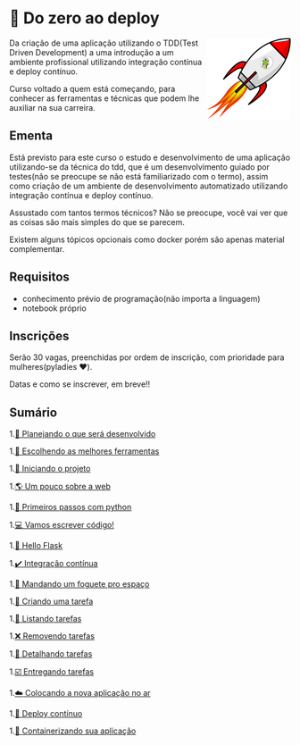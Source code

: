 # :rocket: Do zero ao deploy

<p align="center">
  <img style="float: right;" src="/imgs/python_rocket.png" alt="cobra em um foguete"/>
</p>

Da criação de uma aplicação utilizando o TDD(Test Driven Development) a uma introdução a um ambiente profissional utilizando integração contínua e deploy contínuo.

Curso voltado a quem está começando, para conhecer as ferramentas e técnicas que podem lhe auxiliar na sua carreira.

## Ementa

Está previsto para este curso o estudo e desenvolvimento de uma aplicação utilizando-se da técnica do tdd, que é um desenvolvimento guiado por testes(não se preocupe se não está familiarizado com o termo), assim como criação de um ambiente de desenvolvimento automatizado utilizando integração contínua e deploy contínuo.

Assustado com tantos termos técnicos? Não se preocupe, você vai ver que as coisas são mais simples do que se parecem.

Existem alguns tópicos opcionais como docker porém são apenas material complementar.

## Requisitos

- conhecimento prévio de programação(não importa a linguagem)
- notebook próprio

## Inscrições

Serão 30 vagas, preenchidas por ordem de inscrição, com prioridade para mulheres(pyladies :hearts:).

Datas e como se inscrever, em breve!!

## Sumário

1.[:thought_balloon: Planejando o que será desenvolvido](planejando.md)

1.[:hammer: Escolhendo as melhores ferramentas](ferramentas.md)

1.[:book: Iniciando o projeto](projeto.md)

1.[:earth_americas: Um pouco sobre a web](web.md)

1.[:snake: Primeiros passos com python](python.md)

1.[:computer: Vamos escrever código!](codigo.md)

1.[:dog: Hello Flask](hello_flask.md)

1.[:heavy_check_mark: Integração contínua](integracao.md)

1.[:rocket: Mandando um foguete pro espaço](deploy.md)

1.[:memo: Criando uma tarefa](criar.md)

1.[:book: Listando tarefas](listar.md)

1.[:x: Removendo tarefas](remover.md)

1.[:scroll: Detalhando tarefas](detalhar.md)

1.[:ballot_box_with_check: Entregando tarefas](entregar.md)

1.[:cloud: Colocando a nova aplicação no ar](noar.md)

1.[:rainbow: Deploy contínuo](cd.md)

1.[:whale: Containerizando sua aplicação](docker.md)
